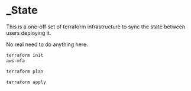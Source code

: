 # _State

This is a one-off set of terraform infrastructure to sync the state between users deploying it.

No real need to do anything here.




```bash
terraform init
aws-mfa

terraform plan

terraform apply
```